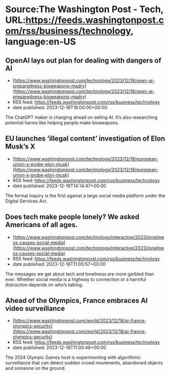 # Source:The Washington Post - Tech, URL:https://feeds.washingtonpost.com/rss/business/technology, language:en-US

## OpenAI lays out plan for dealing with dangers of AI
 - [https://www.washingtonpost.com/technology/2023/12/18/open-ai-preparedness-bioweapons-madry](https://www.washingtonpost.com/technology/2023/12/18/open-ai-preparedness-bioweapons-madry)
 - RSS feed: https://feeds.washingtonpost.com/rss/business/technology
 - date published: 2023-12-18T18:00:00+00:00

The ChatGPT maker is charging ahead on selling AI. It’s also researching potential harms like helping people make bioweapons.

## EU launches ‘illegal content’ investigation of Elon Musk’s X
 - [https://www.washingtonpost.com/technology/2023/12/18/european-union-x-probe-elon-musk](https://www.washingtonpost.com/technology/2023/12/18/european-union-x-probe-elon-musk)
 - RSS feed: https://feeds.washingtonpost.com/rss/business/technology
 - date published: 2023-12-18T14:14:47+00:00

The formal inquiry is the first against a large social media platform under the Digital Services Act.

## Does tech make people lonely? We asked Americans of all ages.
 - [https://www.washingtonpost.com/technology/interactive/2023/loneliness-causes-social-media](https://www.washingtonpost.com/technology/interactive/2023/loneliness-causes-social-media)
 - RSS feed: https://feeds.washingtonpost.com/rss/business/technology
 - date published: 2023-12-18T11:00:57+00:00

The messages we get about tech and loneliness are more garbled than ever. Whether social media is a highway to connection or a harmful distraction depends on who’s talking.

## Ahead of the Olympics, France embraces AI video surveillance
 - [https://www.washingtonpost.com/world/2023/12/18/ai-france-olympics-security](https://www.washingtonpost.com/world/2023/12/18/ai-france-olympics-security)
 - RSS feed: https://feeds.washingtonpost.com/rss/business/technology
 - date published: 2023-12-18T11:00:48+00:00

The 2024 Olympic Games host is experimenting with algorithmic surveillance that can detect sudden crowd movements, abandoned objects and someone on the ground.

